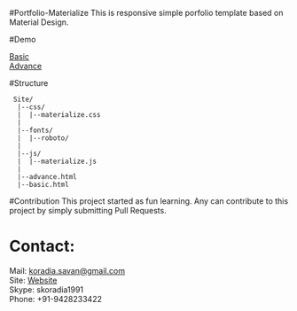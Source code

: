 #Portfolio-Materialize
This is responsive simple porfolio template based on Material Design.

#Demo

<a href='https://savankoradia.github.io/portfolio-materialize/basic.html'>Basic</a> <br>
<a href='https://savankoradia.github.io/portfolio-materialize/advance.html'>Advance</a>

#Structure
```
 Site/
  |--css/
  |  |--materialize.css
  |
  |--fonts/
  |  |--roboto/
  |
  |--js/
  |  |--materialize.js
  |
  |--advance.html
  |--basic.html
```

#Contribution
This project started as fun learning. Any can contribute to this project by simply submitting Pull Requests.

# Contact:
Mail: koradia.savan@gmail.com<br>
Site: <a href="http://savankoradia.com">Website</a><br>
Skype: skoradia1991<br>
Phone: +91-9428233422<br>
